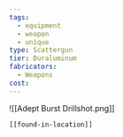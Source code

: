 ```yaml
---
tags:
  - equipment
  - weapon
  - unique
type: Scattergun
tier: Duraluminum
fabricators:
  - Weapons
cost:
---
```

![[Adept Burst Drillshot.png]]
```meta-bind-embed
[[found-in-location]]
```